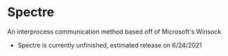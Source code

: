# Spectre
An interprocess communication method based off of Microsoft's Winsock

- Spectre is currently unfinished, estimated release on 6/24/2021
